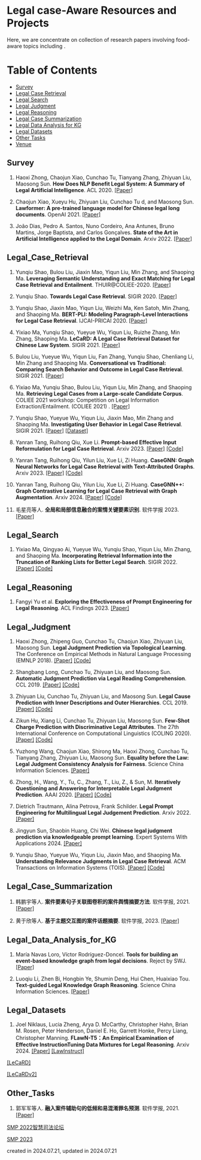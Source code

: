 # Legal case-Aware Resources and Projects


Here, we are concentrate on collection of research papers involving food-aware topics including . 


Table of Contents
=================

<!--   * [Report](#Report) -->
  * [Survey](#Survey)
  * [Legal Case Retrieval](#Legal_Case_Retrieval)
  * [Legal Search](#Legal_Search)
  * [Legal Judgment](#Legal_Judgment)
  * [Legal Reasoning](#Legal_Reasoning)
  * [Legal Case Summarization](#Legal_Case_Summarization)
  * [Legal Data Analysis for KG](#Legal_Data_Analysis_for_KG)
  * [Legal Datasets](#Legal_Datasets)
  * [Other Tasks](#Other_Tasks)
  * [Venue](#Venue)
<!--   * [Temporal Relation Checking](#Temporal_Relation_Checking) -->


## Survey
1. Haoxi Zhong, Chaojun Xiao, Cunchao Tu, Tianyang Zhang, Zhiyuan Liu, Maosong Sun. **How Does NLP Benefit Legal System: A Summary of Legal Artificial Intelligence**. ACL 2020. [[Paper]](https://aclanthology.org/2020.acl-main.466/) 


2. Chaojun Xiao, Xueyu Hu, Zhiyuan Liu, Cunchao Tu d, and Maosong Sun. **Lawformer: A pre-trained language model for Chinese legal long documents**. OpenAI 2021. [[Paper]](https://www.sciencedirect.com/science/article/pii/S2666651021000176) 


3. João Dias, Pedro A. Santos, Nuno Cordeiro, Ana Antunes, Bruno Martins, Jorge Baptista, and Carlos Gonçalves. **State of the Art in Artificial Intelligence applied to the Legal Domain**. Arxiv 2022. [[Paper]](https://arxiv.org/pdf/2204.07047) 



## Legal_Case_Retrieval
1. Yunqiu Shao, Bulou Liu, Jiaxin Mao, Yiqun Liu, Min Zhang, and Shaoping Ma. **Leveraging Semantic Understanding and Exact Matching for Legal Case Retrieval and Entailment**. THUIR@COLIEE-2020. [[Paper]](https://arxiv.org/pdf/2012.13102) 


2. Yunqiu Shao. **Towards Legal Case Retrieval**. SIGIR 2020. [[Paper]](https://thuyshao.github.io/files/sigirdc_shao_onepage_0603.pdf) 


3. Yunqiu Shao, Jiaxin Mao, Yiqun Liu, Weizhi Ma, Ken Satoh, Min Zhang, and Shaoping Ma. **BERT-PLI: Modeling Paragraph-Level Interactions for Legal Case Retrieval**. IJCAI-PRICAI 2020. [[Paper]](https://www.ijcai.org/Proceedings/2020/0484.pdf) 


4. Yixiao Ma, Yunqiu Shao, Yueyue Wu, Yiqun Liu, Ruizhe Zhang, Min Zhang, Shaoping Ma. **LeCaRD: A Legal Case Retrieval Dataset for Chinese Law System**. SIGIR 2021. [[Paper]](https://dl.acm.org/doi/10.1145/3404835.3463250) 


5. Bulou Liu, Yueyue Wu, Yiqun Liu, Fan Zhang, Yunqiu Shao, Chenliang Li, Min Zhang and Shaoping Ma. **Conversational vs Traditional: Comparing Search Behavior and Outcome in Legal Case Retrieval**. SIGIR 2021. [[Paper]](https://dl.acm.org/doi/10.1145/3404835.3463064) 


6. Yixiao Ma, Yunqiu Shao, Bulou Liu, Yiqun Liu, Min Zhang, and Shaoping Ma. **Retrieving Legal Cases from a Large-scale Candidate Corpus**. COLIEE 2021 workshop: Competition on Legal Information Extraction/Entailment. (COLIEE 2021) . [[Paper]](https://thuyshao.github.io/files/COLIEE2021_Workshop_CR_thuir.pdf) 



6. Yunqiu Shao, Yueyue Wu, Yiqun Liu, Jiaxin Mao, Min Zhang and Shaoping Ma. **Investigating User Behavior in Legal Case Retrieval**. SIGIR 2021. [[Paper]](https://thuyshao.github.io/files/COLIEE2021_Workshop_CR_thuir.pdf) 
[[Dataset]](https://github.com/ThuYShao/UserStudyLegalDataset)


7. Yanran Tang, Ruihong Qiu, Xue Li. **Prompt-based Effective Input Reformulation for Legal Case Retrieval**. Arxiv 2023. [[Paper]](https://arxiv.org/abs/2309.02962) [[Code]](https://github.com/yanran-tang/PromptCase)


8. Yanran Tang, Ruihong Qiu, Yilun Liu, Xue Li, Zi Huang. **CaseGNN: Graph Neural Networks for Legal Case Retrieval with Text-Attributed Graphs**. Arxiv 2023. [[Paper]](https://arxiv.org/abs/2312.11229) [[Code]](https://github.com/yanran-tang/CaseGNN)


9. Yanran Tang, Ruihong Qiu, Yilun Liu, Xue Li, Zi Huang. **CaseGNN++: Graph Contrastive Learning for Legal Case Retrieval with Graph Augmentation**. Arxiv 2024. [[Paper]](https://arxiv.org/abs/2405.11791) [[Code]](https://github.com/yanran-tang/CaseGNN)


10. 毛星亮等人. **全局和局部信息融合的案情关键要素识别**. 软件学报 2023. [[Paper]](https://www.jos.org.cn/jos/article/abstract/6903?st=search)



## Legal_Search
1. Yixiao Ma, Qingyao Ai, Yueyue Wu, Yunqiu Shao, Yiqun Liu, Min Zhang, and Shaoping Ma. **Incorporating Retrieval Information into the Truncation of Ranking Lists for Better Legal Search**. SIGIR 2022. [[Paper]](https://dl.acm.org/doi/10.1145/3477495.3531998) [[Code]](https://github.com/myx666/LeCut)



## Legal_Reasoning
1. Fangyi Yu et al. **Exploring the Effectiveness of Prompt Engineering for Legal Reasoning**. ACL Findings 2023. [[Paper]](https://aclanthology.org/2023.findings-acl.858.pdf)



## Legal_Judgment
1. Haoxi Zhong, Zhipeng Guo, Cunchao Tu, Chaojun Xiao, Zhiyuan Liu, Maosong Sun. **Legal Judgment Prediction via Topological Learning**. The Conference on Empirical Methods in Natural Language Processing (EMNLP 2018). [[Paper]](https://nlp.csai.tsinghua.edu.cn/~tcc/publications/emnlp2018_dag.pdf) [[Code]](https://github.com/thunlp/TopJudge)


2. Shangbang Long, Cunchao Tu, Zhiyuan Liu, and Maosong Sun. **Automatic Judgment Prediction via Legal Reading Comprehension**. CCL 2019. [[Paper]](https://nlp.csai.tsinghua.edu.cn/~lzy/publications/ccl2019_autojudge.pdf) [[Code]](https://github.com/thunlp/TopJudge)


3. Zhiyuan Liu, Cunchao Tu, Zhiyuan Liu, and Maosong Sun. **Legal Cause Prediction with Inner Descriptions and Outer Hierarchies**. CCL 2019. [[Paper]](https://link.springer.com/chapter/10.1007/978-3-030-32381-3_46) [[Code]](https://github.com/acharkq/HLCP)


4. Zikun Hu, Xiang Li, Cunchao Tu, Zhiyuan Liu, Maosong Sun. **Few-Shot Charge Prediction with Discriminative Legal Attributes**. The 27th International Conference on Computational Linguistics (COLING 2020). [[Paper]](https://nlp.csai.tsinghua.edu.cn/~tcc/publications/coling2018_attribute.pdf) [[Code]](https://github.com/thunlp/attribute_charge)


5. Yuzhong Wang, Chaojun Xiao, Shirong Ma, Haoxi Zhong, Cunchao Tu, Tianyang Zhang, Zhiyuan Liu, Maosong Sun. **Equality before the Law: Legal Judgment Consistency Analysis for Fairness**. Science China Information Sciences. [[Paper]](https://arxiv.org/abs/2103.13868) 


6. Zhong, H., Wang, Y., Tu, C., Zhang, T., Liu, Z., & Sun, M. **Iteratively Questioning and Answering for Interpretable Legal Judgment Prediction**. AAAI 2020. [[Paper]](https://ojs.aaai.org/index.php/AAAI/article/view/5479) [[Code]](https://github.com/thunlp/QAjudge) 


7. Dietrich Trautmann, Alina Petrova, Frank Schilder. **Legal Prompt Engineering for Multilingual Legal Judgement Prediction**. Arxiv 2022. [[Paper]](https://arxiv.org/pdf/2212.02199) 


8. Jingyun Sun, Shaobin Huang, Chi Wei. **Chinese legal judgment prediction via knowledgeable prompt learning**. Expert Systems With Applications 2024. [[Paper]](https://www.sciencedirect.com/science/article/pii/S0957417423026799) 


9. Yunqiu Shao, Yueyue Wu, Yiqun Liu, Jiaxin Mao, and Shaoping Ma. **Understanding Relevance Judgments in Legal Case Retrieval**. ACM Transactions on Information Systems (TOIS). [[Paper]](https://dl.acm.org/doi/10.1145/3569929) [[Code]](https://github.com/ThuYShao/LegalRelvanceJugments)






## Legal_Case_Summarization
1. 韩鹏宇等人. **案件要素句子关联图卷积的案件舆情摘要方法**. 软件学报, 2021. [[Paper]](https://www.jos.org.cn/jos/article/abstract/6110?st=search)


2. 黄于欣等人. **基于主题交互图的案件话题摘要**. 软件学报, 2023. [[Paper]](https://www.jos.org.cn/jos/article/abstract/6406?st=search)



## Legal_Data_Analysis_for_KG
1. María Navas Loro, Víctor Rodríguez-Doncel. **Tools for building an event-based knowledge graph from legal decisions**. Reject by SWJ. [[Paper]](https://www.semantic-web-journal.net/content/tools-building-event-based-knowledge-graph-legal-decisions) 


2. Luoqiu Li, Zhen Bi, Hongbin Ye, Shumin Deng, Hui Chen, Huaixiao Tou. **Text-guided Legal Knowledge Graph Reasoning**. Science China Information Sciences. [[Paper]](https://arxiv.org/pdf/2104.02284) 



## Legal_Datasets
1. Joel Niklaus, Lucia Zheng, Arya D. McCarthy, Christopher Hahn, Brian M. Rosen, Peter Henderson, Daniel E. Ho, Garrett Honke, Percy Liang, Christopher Manning. **FLawN-T5：An Empirical Examination of Effective InstructionTuning Data Mixtures for Legal Reasoning**. Arxiv 2024. [[Paper]](https://arxiv.org/pdf/2404.02127) [[LawInstruct]](https://github.com/JoelNiklaus/LawInstruct/)


[[LeCaRD]](https://img.shields.io/github/license/myx666/LeCaRD)


[[LeCaRDv2]](https://github.com/THUIR/LeCaRDv2)




## Other_Tasks
1. 郭军军等人. **融入案件辅助句的低频和易混淆罪名预测**. 软件学报, 2021. [[Paper]](https://www.jos.org.cn/jos/article/abstract/6028?st=search)



[SMP 2022智慧司法论坛](https://conference.cipsc.org.cn/smp2022/workshop10-sifa.html)


[SMP 2023](https://conference.cipsc.org.cn/smp2023/schedule/)



<!-- ## Temporal_QA
1. Camille Bourgaux and Anni-Yasmin Turhan. [Temporal Query Answering in DL-Lite over Inconsistent Data](https://link.springer.com/content/pdf/10.1007%2F978-3-319-68288-4_8.pdf). ISWC 2017. [[Paper]](https://link.springer.com/content/pdf/10.1007%2F978-3-319-68288-4_8.pdf) -->

created in 2024.07.21, updated in 2024.07.21